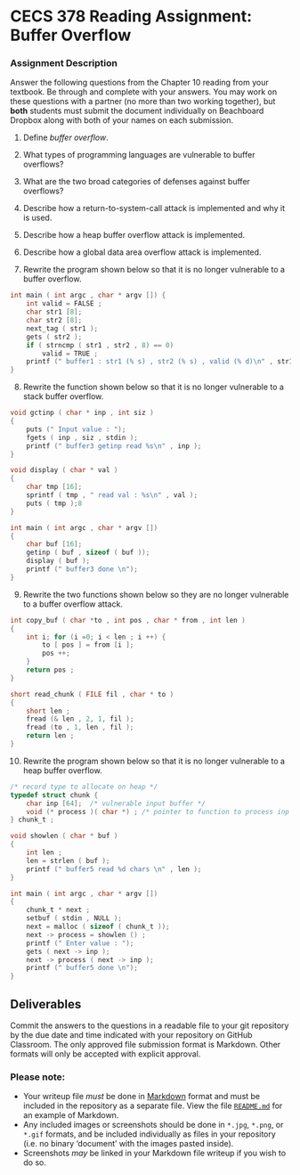 # CECS 378 Reading Assignment: Buffer Overflow

### Assignment Description
Answer the following questions from the Chapter 10 reading from your textbook. Be through and complete with your answers. You may work on these questions with a partner (no more than two working together), but **both** students must submit the document individually on Beachboard Dropbox along with both of your names on each submission.

1. Define *buffer overflow*.

2. What types of programming languages are vulnerable to buffer overflows?

3. What are the two broad categories of defenses against buffer overflows?

4. Describe how a return-to-system-call attack is implemented and why it is used.

5. Describe how a heap buffer overflow attack is implemented.

6. Describe how a global data area overflow attack is implemented.

7. Rewrite the program shown below so that it is no longer vulnerable to a buffer overflow.

``` C
int main ( int argc , char * argv []) {
    int valid = FALSE ;
    char str1 [8];
    char str2 [8];
    next_tag ( str1 );
    gets ( str2 );
    if ( strncmp ( str1 , str2 , 8) == 0)
        valid = TRUE ;
    printf (" buffer1 : str1 (% s) , str2 (% s) , valid (% d)\n" , str1 , str2 , valid );
}

```

8. Rewrite the function shown below so that it is no longer vulnerable to a stack buffer overflow.
``` C
void gctinp ( char * inp , int siz )
{
    puts (" Input value : ");
    fgets ( inp , siz , stdin );
    printf (" buffer3 getinp read %s\n" , inp );
}

void display ( char * val )
{
    char tmp [16];
    sprintf ( tmp , " read val : %s\n" , val );
    puts ( tmp );8
}

int main ( int argc , char * argv [])
{
    char buf [16];
    getinp ( buf , sizeof ( buf ));
    display ( buf );
    printf (" buffer3 done \n");
}
```

9. Rewrite the two functions shown below so they are no longer vulnerable to a buffer overflow
attack.
``` C
int copy_buf ( char *to , int pos , char * from , int len )
{
    int i; for (i =0; i < len ; i ++) {
        to [ pos ] = from [i ];
        pos ++;
    }
    return pos ;
}

short read_chunk ( FILE fil , char * to )
{
    short len ;
    fread (& len , 2, 1, fil );
    fread (to , 1, len , fil );
    return len ;
}
```

10. Rewrite the program shown below so that it is no longer vulnerable to a heap buffer overflow.
``` C
/* record type to allocate on heap */
typedef struct chunk {
    char inp [64];  /* vulnerable input buffer */
    void (* process )( char *) ; /* pointer to function to process inp */
} chunk_t ;

void showlen ( char * buf )
{
    int len ;
    len = strlen ( buf );
    printf (" buffer5 read %d chars \n" , len );
}

int main ( int argc , char * argv [])
{
    chunk_t * next ;
    setbuf ( stdin , NULL );
    next = malloc ( sizeof ( chunk_t ));
    next -> process = showlen () ;
    printf (" Enter value : ");
    gets ( next -> inp );
    next -> process ( next -> inp );
    printf (" buffer5 done \n");
}
```

## Deliverables

Commit the answers to the questions in a readable file to your git repository by the due date and time indicated with your repository on GitHub Classroom. The only approved file submission format is Markdown. Other formats will only be accepted with explicit approval.

### Please note:

* Your writeup file *must* be done in [Markdown](https://docs.github.com/en/get-started/writing-on-github/getting-started-with-writing-and-formatting-on-github/basic-writing-and-formatting-syntax) format and must be included in the repository as a separate file. View the file [`README.md`](README.md?plain=1) for an example of Markdown.
* Any included images or screenshots should be done in `*.jpg`, `*.png`, or `*.gif` formats, and be included individually as files in your repository (i.e. no binary ‘document’ with the images pasted inside).
* Screenshots *may* be linked in your Markdown file writeup if you wish to do so.

